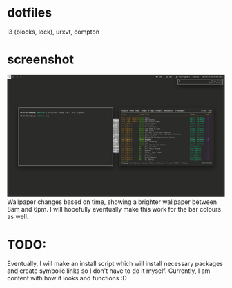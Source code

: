 # dotfiles
i3 (blocks, lock), urxvt, compton

# screenshot
![screenshot](https://raw.githubusercontent.com/TomboFry/dotfiles/master/screenshot-20160329.png "29/03/2016")
Wallpaper changes based on time, showing a brighter wallpaper between 8am and 6pm. I will hopefully eventually make this work for the bar colours as well.

# TODO:
Eventually, I will make an install script which will install necessary packages and create symbolic links so I don't have to do it myself. Currently, I am content with how it looks and functions :D
